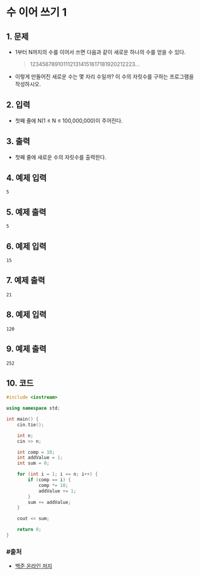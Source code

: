 # 수 이어 쓰기 1

## 1. 문제

- 1부터 N까지의 수를 이어서 쓰면 다음과 같이 새로운 하나의 수를 얻을 수 있다.

  > 1234567891011121314151617181920212223...

- 이렇게 만들어진 새로운 수는 몇 자리 수일까? 이 수의 자릿수를 구하는 프로그램을 작성하시오.

## 2. 입력
- 첫째 줄에 N(1 ≤ N ≤ 100,000,000)이 주어진다.

## 3. 출력

- 첫째 줄에 새로운 수의 자릿수를 출력한다.


## 4. 예제 입력
```
5
```

## 5. 예제 출력
```
5
```

## 6. 예제 입력

```
15
```

## 7. 예제 출력

```
21
```

## 8. 예제 입력

```
120
```

## 9. 예제 출력

```
252
```

## 10. 코드

```c++
#include <iostream>

using namespace std;

int main() {
    cin.tie();

    int n;
    cin >> n;

    int comp = 10;
    int addValue = 1;
    int sum = 0;

    for (int i = 1; i <= n; i++) {
        if (comp == i) {
            comp *= 10;
            addValue += 1;
        }
        sum += addValue;
    }

    cout << sum;

    return 0;
}
```



### #출처

- [백준 온라인 저지](https://www.acmicpc.net/problem/1748)
